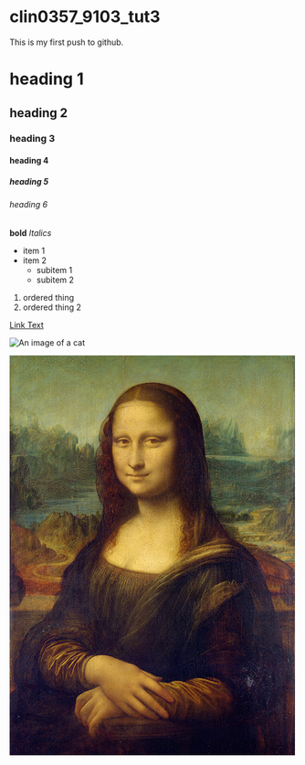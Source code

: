 # clin0357_9103_tut3

This is my first push to github.

# heading 1
## heading 2
### heading 3
#### heading 4
##### heading 5
###### heading 6

**bold**
*Italics*

- item 1
- item 2
    - subitem 1
    - subitem 2

1. ordered thing
2. ordered thing 2

[Link Text](https://www.google.com)

![An image of a cat](http://placekitten.com/200/300)

![An image of the Mona Lisa](readmeImages/Mona_Lisa_by_Leonardo_da_Vinci_500_x_700.jpg)

